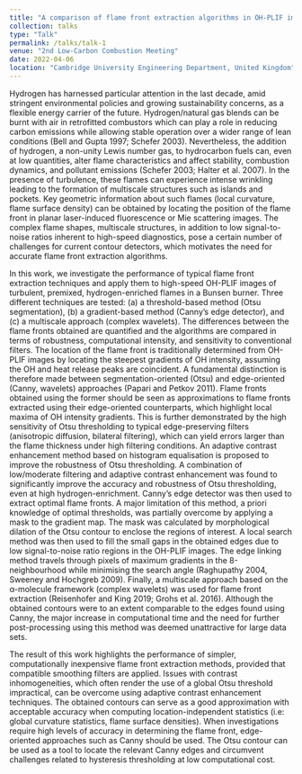 ```yaml
---
title: "A comparison of flame front extraction algorithms in OH-PLIF images of turbulent hydrogen-enriched methane-air flames"
collection: talks
type: "Talk"
permalink: /talks/talk-1		
venue: "2nd Low-Carbon Combustion Meeting"
date: 2022-04-06
location: "Cambridge University Engineering Department, United Kingdom"
---
```


Hydrogen has harnessed particular attention in the last decade, amid stringent environmental policies and growing sustainability concerns, as a flexible energy carrier of the future. Hydrogen/natural gas blends can be burnt with air in retrofitted combustors which can play a role in reducing carbon emissions while allowing stable operation over a wider range of lean conditions (Bell and Gupta 1997; Schefer 2003). Nevertheless, the addition of hydrogen, a non-unity Lewis number gas, to hydrocarbon fuels can, even at low quantities, alter flame characteristics and affect stability, combustion dynamics, and pollutant emissions (Schefer 2003; Halter et al. 2007). In the presence of turbulence, these flames can experience intense wrinkling leading to the formation of multiscale structures such as islands and pockets. Key geometric information about such flames (local curvature, flame surface density) can be obtained by locating the position of the flame front in planar laser-induced fluorescence or Mie scattering images. The complex flame shapes, multiscale structures, in addition to low signal-to-noise ratios inherent to high-speed diagnostics, pose a certain number of challenges for current contour detectors, which motivates the need for accurate flame front extraction algorithms. 

In this work, we investigate the performance of typical flame front extraction techniques and apply them to high-speed OH-PLIF images of turbulent, premixed, hydrogen-enriched flames in a Bunsen burner. Three different techniques are tested: (a) a threshold-based method (Otsu segmentation), (b) a gradient-based method (Canny’s edge detector), and (c) a multiscale approach (complex wavelets). The differences between the flame fronts obtained are quantified and the algorithms are compared in terms of robustness, computational intensity, and sensitivity to conventional filters. The location of the flame front is traditionally determined from OH-PLIF images by locating the steepest gradients of OH intensity, assuming the OH and heat release peaks are coincident. A fundamental distinction is therefore made between segmentation-oriented (Otsu) and edge-oriented (Canny, wavelets) approaches (Papari and Petkov 2011). Flame fronts obtained using the former should be seen as approximations to flame fronts extracted using their edge-oriented counterparts, which highlight local maxima of OH intensity gradients. This is further demonstrated by the high sensitivity of Otsu thresholding to typical edge-preserving filters (anisotropic diffusion, bilateral filtering), which can yield errors larger than the flame thickness under high filtering conditions. An adaptive contrast enhancement method based on histogram equalisation is proposed to improve the robustness of Otsu thresholding. A combination of low/moderate filtering and adaptive contrast enhancement was found to significantly improve the accuracy and robustness of Otsu thresholding, even at high hydrogen-enrichment. Canny’s edge detector was then used to extract optimal flame fronts. A major limitation of this method, a priori knowledge of optimal thresholds, was partially overcome by applying a mask to the gradient map. The mask was calculated by morphological dilation of the Otsu contour to enclose the regions of interest. A local search method was then used to fill the small gaps in the obtained edges due to low signal-to-noise ratio regions in the OH-PLIF images. The edge linking method travels through pixels of maximum gradients in the 8-neighbourhood while minimising the search angle (Raghupathy 2004, Sweeney and Hochgreb 2009). Finally, a multiscale approach based on the α-molecule framework (complex wavelets) was used for flame front extraction (Reisenhofer and King 2019; Grohs et al. 2016). Although the obtained contours were to an extent comparable to the edges found using Canny, the major increase in computational time and the need for further post-processing using this method was deemed unattractive for large data sets. 

The result of this work highlights the performance of simpler, computationally inexpensive flame front extraction methods, provided that compatible smoothing filters are applied. Issues with contrast inhomogeneities, which often render the use of a global Otsu threshold impractical, can be overcome using adaptive contrast enhancement techniques. The obtained contours can serve as a good approximation with acceptable accuracy when computing location-independent statistics (i.e: global curvature statistics, flame surface densities). When investigations require high levels of accuracy in determining the flame front, edge-oriented approaches such as Canny should be used. The Otsu contour can be used as a tool to locate the relevant Canny edges and circumvent challenges related to hysteresis thresholding at low computational cost.